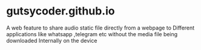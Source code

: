 # gutsycoder.github.io

A web feature to share audio static file directly from a webpage to Different applications like whatsapp ,telegram etc without the media file being downloaded
Internally on the device
